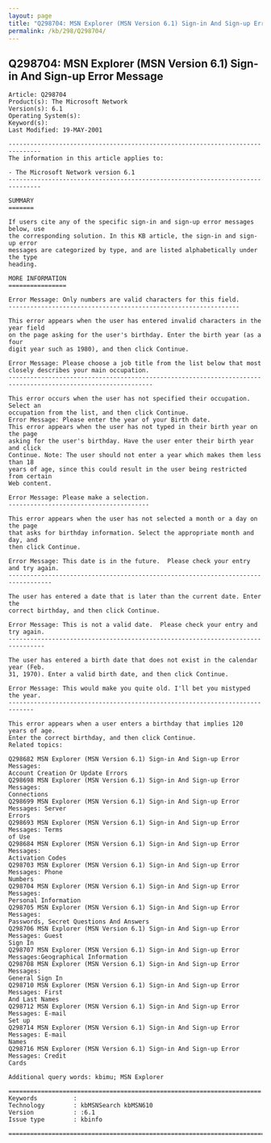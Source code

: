 ```yaml
---
layout: page
title: "Q298704: MSN Explorer (MSN Version 6.1) Sign-in And Sign-up Error Message"
permalink: /kb/298/Q298704/
---
```


## Q298704: MSN Explorer (MSN Version 6.1) Sign-in And Sign-up Error Message

	Article: Q298704
	Product(s): The Microsoft Network
	Version(s): 6.1
	Operating System(s): 
	Keyword(s): 
	Last Modified: 19-MAY-2001
	
	-------------------------------------------------------------------------------
	The information in this article applies to:
	
	- The Microsoft Network version 6.1 
	-------------------------------------------------------------------------------
	
	SUMMARY
	=======
	
	If users cite any of the specific sign-in and sign-up error messages below, use
	the corresponding solution. In this KB article, the sign-in and sign-up error
	messages are categorized by type, and are listed alphabetically under the type
	heading.
	
	MORE INFORMATION
	================
	
	Error Message: Only numbers are valid characters for this field.
	----------------------------------------------------------------
	
	This error appears when the user has entered invalid characters in the year field
	on the page asking for the user's birthday. Enter the birth year (as a four
	digit year such as 1980), and then click Continue.
	
	Error Message: Please choose a job title from the list below that most closely describes your main occupation.
	--------------------------------------------------------------------------------------------------------------
	
	This error occurs when the user has not specified their occupation. Select an
	occupation from the list, and then click Continue.
	Error Message: Please enter the year of your Birth date.
	This error appears when the user has not typed in their birth year on the page
	asking for the user's birthday. Have the user enter their birth year and click
	Continue. Note: The user should not enter a year which makes them less than 18
	years of age, since this could result in the user being restricted from certain
	Web content.
	
	Error Message: Please make a selection.
	---------------------------------------
	
	This error appears when the user has not selected a month or a day on the page
	that asks for birthday information. Select the appropriate month and day, and
	then click Continue.
	
	Error Message: This date is in the future.  Please check your entry and try again.
	----------------------------------------------------------------------------------
	
	The user has entered a date that is later than the current date. Enter the
	correct birthday, and then click Continue.
	
	Error Message: This is not a valid date.  Please check your entry and try again.
	--------------------------------------------------------------------------------
	
	The user has entered a birth date that does not exist in the calendar year (Feb.
	31, 1970). Enter a valid birth date, and then click Continue.
	
	Error Message: This would make you quite old. I'll bet you mistyped the year.
	-----------------------------------------------------------------------------
	
	This error appears when a user enters a birthday that implies 120 years of age.
	Enter the correct birthday, and then click Continue.
	Related topics:
	
	Q298682 MSN Explorer (MSN Version 6.1) Sign-in And Sign-up Error Messages:
	Account Creation Or Update Errors
	Q298698 MSN Explorer (MSN Version 6.1) Sign-in And Sign-up Error Messages:
	Connections
	Q298699 MSN Explorer (MSN Version 6.1) Sign-in And Sign-up Error Messages: Server
	Errors
	Q298693 MSN Explorer (MSN Version 6.1) Sign-in And Sign-up Error Messages: Terms
	of Use
	Q298684 MSN Explorer (MSN Version 6.1) Sign-in And Sign-up Error Messages:
	Activation Codes
	Q298703 MSN Explorer (MSN Version 6.1) Sign-in And Sign-up Error Messages: Phone
	Numbers
	Q298704 MSN Explorer (MSN Version 6.1) Sign-in And Sign-up Error Messages:
	Personal Information
	Q298705 MSN Explorer (MSN Version 6.1) Sign-in And Sign-up Error Messages:
	Passwords, Secret Questions And Answers
	Q298706 MSN Explorer (MSN Version 6.1) Sign-in And Sign-up Error Messages: Guest
	Sign In
	Q298707 MSN Explorer (MSN Version 6.1) Sign-in And Sign-up Error
	Messages:Geographical Information
	Q298708 MSN Explorer (MSN Version 6.1) Sign-in And Sign-up Error Messages:
	General Sign In
	Q298710 MSN Explorer (MSN Version 6.1) Sign-in And Sign-up Error Messages: First
	And Last Names
	Q298712 MSN Explorer (MSN Version 6.1) Sign-in And Sign-up Error Messages: E-mail
	Set up
	Q298714 MSN Explorer (MSN Version 6.1) Sign-in And Sign-up Error Messages: E-mail
	Names
	Q298716 MSN Explorer (MSN Version 6.1) Sign-in And Sign-up Error Messages: Credit
	Cards
	
	Additional query words: kbimu; MSN Explorer
	
	======================================================================
	Keywords          :  
	Technology        : kbMSNSearch kbMSN610
	Version           : :6.1
	Issue type        : kbinfo
	
	=============================================================================
	
